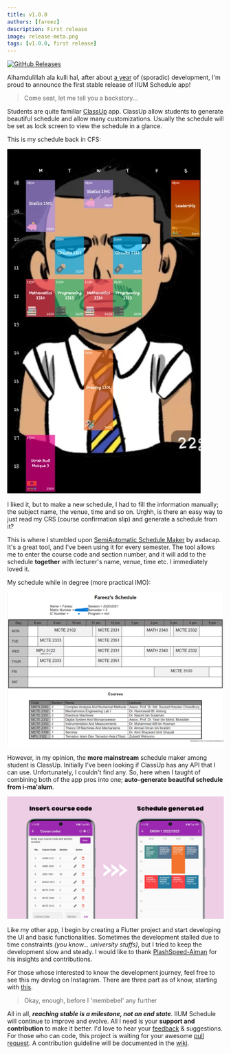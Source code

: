 ```yaml
---
title: v1.0.0
authors: [fareez]
description: First release
image: release-meta.png
tags: [v1.0.0, first release]
---
```


[![GitHub Releases](https://img.shields.io/badge/github-release-%23121011.svg?style=for-the-badge&logo=github&logoColor=white)](https://github.com/iqfareez/iium_schedule/releases/tag/1.0.0%2B15)

[//]: # ([![Play Store]&#40;https://img.shields.io/badge/Google_Play-414141?style=for-the-badge&logo=google-play&logoColor=white&#41;]&#40;https://play.google.com/store/apps/details?id=com.iqfareez.iiumschedule&#41;)

Alhamdulillah ala kulli hal, after about [a year](https://firstcommit.netlify.app/?repo=iqfareez/iium_schedule) of (sporadic) 
development, I'm proud to announce the first stable release of IIUM Schedule app!

> Come seat, let me tell you a backstory...

Students are quite familiar [ClassUp](https://classup.plokia.com/) app. ClassUp allow students 
to generate beautiful schedule and allow many customizations. Usually the schedule will be set as lock screen to view
the schedule in a glance.

This is my schedule back in CFS:

![My CFS classup schedule](Jadual-classup.jpg)

I liked it, but to make a new schedule, I had to fill the information manually; the subject name, 
the venue, time and so on. Urghh, is there an easy way to just read my CRS (course confirmation slip) 
and generate a schedule from it?

This is where I stumbled upon [SemiAutomatic Schedule Maker](https://iiumschedule.asdacap.com/schedulemaker/)
by asdacap. It's a great tool, and I've been using it for every semester. The tool allows me to enter the course code and
section number, and it will add to the schedule **together** with lecturer's name, venue, time etc. I immediately loved it.

My schedule while in degree (more practical IMO):

![My asdacap's schedule](jadual-asdacap.png)

However, in my opinion, the **more mainstream** schedule maker among student is ClassUp. Initially I've been looking if
ClassUp has any API that I can use. Unfortunately, I couldn't find any. So, here when I taught of combining both of the 
app pros into one; **auto-generate beautiful schedule from i-ma'alum**.

![IIUM Schedule app](canva.png)

Like my other app, I begin by creating a Flutter project and start developing the UI and basic functionalities. Sometimes the
development stalled due to time constraints _(you know... university stuffs)_, but I tried to keep the development slow and steady. I would like 
to thank [PlashSpeed-Aiman](https://github.com/PlashSpeed-Aiman) for his insights and contributions.

For those whose interested to know the development journey, feel free to see this my devlog on Instagram. There are three part 
as of know, starting with [this](https://www.instagram.com/s/aGlnaGxpZ2h0OjE3OTAxOTkzNjUzNDk0NDQ3).

[//]: # (todo: add insta devlog)

> Okay, enough, before I 'membebel' any further

All in all, **_reaching stable is a milestone, not an end state_**. IIUM Schedule will continue to improve and evolve. 
All I need is your **support and contribution** to make it better. I'd love to hear your [feedback](feedback) & suggestions.
For those who can code, this project is waiting for your awesome [pull request](https://makeapullrequest.com/). A contribution guideline
will be documented in the [wiki](https://github.com/iqfareez/iium_schedule/wiki).